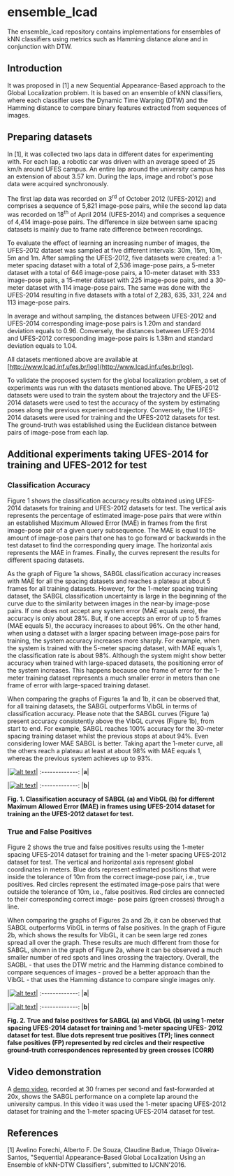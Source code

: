 # ensemble_lcad
The ensemble_lcad repository contains implementations for ensembles of kNN classifiers using metrics such as Hamming distance alone and in conjunction with DTW.

## Introduction

It was proposed in [1] a new Sequential Appearance-Based approach to the Global Localization problem. It is based on an ensemble of kNN classifiers, where each classifier uses the Dynamic Time Warping (DTW) and the Hamming distance to compare binary features extracted from sequences of images. 

## Preparing datasets

In [1], it was collected two laps data in different dates for experimenting with. For each lap, a robotic car was driven with an average speed of 25 km/h around UFES campus. An entire lap around the university campus has an extension of about 3.57 km. During the laps, image and robot's pose data were acquired synchronously.

The first lap data was recorded on 3<sup>rd</sup> of October 2012 (UFES-2012) and comprises a sequence of 5,821 image-pose pairs, while the second lap data was recorded on 18<sup>th</sup> of April 2014 (UFES-2014) and comprises a sequence of 4,414 image-pose pairs. The difference in size between same spacing datasets is mainly due to frame rate difference between recordings. 

To evaluate the effect of learning an increasing number of images, the UFES-2012 dataset was sampled at five different intervals: 30m, 15m, 10m, 5m and 1m. After sampling the UFES-2012, five datasets were created: a 1-meter spacing dataset with a total of 2,536 image-pose pairs, a 5-meter dataset with a total of 646 image-pose pairs, a 10-meter dataset with 333 image-pose pairs, a 15-meter dataset with 225 image-pose pairs, and a 30-meter dataset with 114 image-pose pairs. The same was done with the UFES-2014 resulting in five datasets with a total of 2,283, 635, 331, 224 and 113 image-pose pairs. 

In average and without sampling, the distances between UFES-2012 and UFES-2014 corresponding image-pose pairs is 1.20m and standard deviation equals to 0.96. Conversely, the distances between UFES-2014 and UFES-2012 corresponding image-pose pairs is 1.38m and standard deviation equals to 1.04. 

All datasets mentioned above are available at [http://www.lcad.inf.ufes.br/log](http://www.lcad.inf.ufes.br/log). 

To validate the proposed system for the global localization problem, a set of experiments was run with the datasets mentioned above. The UFES-2012 datasets were used to train the system about the trajectory and the UFES-2014 datasets were used to test the accuracy of the system by estimating poses along the previous experienced trajectory. Conversely, the UFES-2014 datasets were used for training and the UFES-2012 datasets for test. The ground-truth was established using the Euclidean distance between pairs of image-pose from each lap.

## Additional experiments taking UFES-2014 for training and UFES-2012 for test

### Classification Accuracy

Figure 1 shows the classification accuracy results obtained using UFES-2014 datasets for training and UFES-2012 datasets for test. The vertical axis represents the percentage of estimated image-pose pairs that were within an established Maximum Allowed Error (MAE) in frames from the first image-pose pair of a given query subsequence. The MAE is equal to the amount of image-pose pairs that one has to go forward or backwards in the test dataset to find the corresponding query image. The horizontal axis represents the MAE in frames. Finally, the curves represent the results for different spacing datasets.

As the graph of Figure 1a shows, SABGL classification accuracy increases with MAE for all the spacing datasets and reaches a plateau at about 5 frames for all training datasets. However, for the 1-meter spacing training dataset, the SABGL classification uncertainty is large in the beginning of the curve due to the similarity between images in the near-by image-pose pairs. If one does not accept any system error (MAE equals zero), the accuracy is only about 28%. But, if one accepts an error of up to 5 frames (MAE equals 5), the accuracy increases to about 96%. On the other hand, when using a dataset with a larger spacing between image-pose pairs for training, the system accuracy increases more sharply. For example, when the system is trained with the 5-meter spacing dataset, with MAE equals 1, the classification rate is about 98%. Although the system might show better accuracy when trained with large-spaced datasets, the positioning error of the system increases. This happens because one frame of error for the 1-meter training dataset represents a much smaller error in meters than one frame of error with large-spaced training dataset.

When comparing the graphs of Figures 1a and 1b, it can be observed that, for all training datasets, the SABGL outperforms VibGL in terms of classification accuracy. Please note that the SABGL curves (Figure 1a) present accuracy consistently above the VibGL curves (Figure 1b), from start to end. For example, SABGL reaches 100% accuracy for the 30-meter spacing training dataset whilst the previous stops at about 94%. Even considering lower MAE SABGL is better. Taking apart the 1-meter curve, all the others reach a plateau at least at about 98% with MAE equals 1, whereas the previous system achieves up to 93%.

|[![alt text](datasets/plots/figure-ensemble-accuracy-2014-2012.png)](datasets/plots/figure-ensemble-accuracy-2014-2012.png)|
:-------------:
|**a**|

|[![alt text](datasets/plots/figure-vgram-accuracy-2014-2012.png)](datasets/plots/figure-vgram-accuracy-2014-2012.png)|
:-------------:
|**b**|

**Fig. 1. Classification accuracy of SABGL (a) and VibGL (b) for different Maximum Allowed Error (MAE) in frames using UFES-2014 dataset for training an the UFES-2012 dataset for test.**

### True and False Positives

Figure 2 shows the true and false positives results using the 1-meter spacing UFES-2014 dataset for training and the 1-meter spacing UFES-2012 dataset for test. The vertical and horizontal axis represent global coordinates in meters. Blue dots represent estimated positions that were inside the tolerance of 10m from the correct image-pose pair, i.e., true positives. Red circles represent the estimated image-pose pairs that were outside the tolerance of 10m, i.e., false positives. Red circles are connected to their corresponding correct image- pose pairs (green crosses) through a line.

When comparing the graphs of Figures 2a and 2b, it can be observed that SABGL outperforms VibGL in terms of false positives. In the graph of Figure 2b, which shows the results for VibGL, it can be seen large red zones spread all over the graph. These results are much different from those for SABGL, shown in the graph of Figure 2a, where it can be observed a much smaller number of red spots and lines crossing the trajectory. Overall, the SAGBL - that uses the DTW metric and the Hamming distance combined to compare sequences of images - proved be a better approach than the VibGL - that uses the Hamming distance to compare single images only.

|[![alt text](datasets/plots/figure-ensemble-positives-2014-2012-1-1.png)](datasets/plots/figure-ensemble-positives-2014-2012-1-1.png)|
:-------------:
|**a**|

|[![alt text](datasets/plots/figure-vgram-positives-2014-2012-1-1.png)](datasets/plots/figure-vgram-positives-2014-2012-1-1.png)|
:-------------:
|**b**|

**Fig. 2. True and false positives for SABGL (a) and VibGL (b) using 1-meter spacing UFES-2014 dataset for training and 1-meter spacing UFES- 2012 dataset for test. Blue dots represent true positives (TP); lines connect false positives (FP) represented by red circles and their respective ground-truth correspondences represented by green crosses (CORR)**

## Video demonstration

A [demo video](https://youtu.be/ZA6VIPApyMw), recorded at 30 frames per second and fast-forwarded at 20x, shows the SABGL performance on a complete lap around the university campus. In this video it was used the 1-meter spacing UFES-2012 dataset for training and the 1-meter spacing UFES-2014 dataset for test.

## References

[1] Avelino Forechi, Alberto F. De Souza, Claudine Badue, Thiago Oliveira-Santos, "Sequential Appearance-Based Global Localization Using an Ensemble of kNN-DTW Classifiers", submitted to IJCNN'2016.
